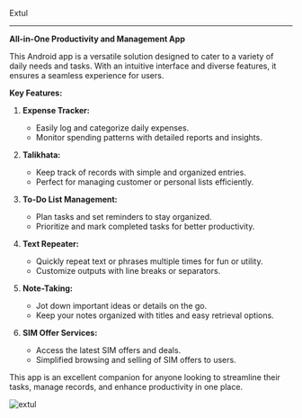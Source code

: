 Extul

---

**All-in-One Productivity and Management App**  

This Android app is a versatile solution designed to cater to a variety of daily needs and tasks. With an intuitive interface and diverse features, it ensures a seamless experience for users.  

**Key Features:**  
1. **Expense Tracker:**  
   - Easily log and categorize daily expenses.  
   - Monitor spending patterns with detailed reports and insights.  

2. **Talikhata:**  
   - Keep track of records with simple and organized entries.  
   - Perfect for managing customer or personal lists efficiently.  

3. **To-Do List Management:**  
   - Plan tasks and set reminders to stay organized.  
   - Prioritize and mark completed tasks for better productivity.  

4. **Text Repeater:**  
   - Quickly repeat text or phrases multiple times for fun or utility.  
   - Customize outputs with line breaks or separators.  

5. **Note-Taking:**  
   - Jot down important ideas or details on the go.  
   - Keep your notes organized with titles and easy retrieval options.  

6. **SIM Offer Services:**  
   - Access the latest SIM offers and deals.  
   - Simplified browsing and selling of SIM offers to users.  

This app is an excellent companion for anyone looking to streamline their tasks, manage records, and enhance productivity in one place.


![extul](https://github.com/user-attachments/assets/87f01571-eebf-473e-aea5-94f2a7697abf)
